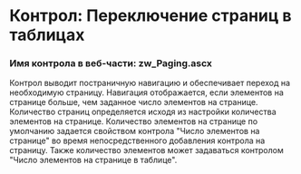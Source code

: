 ﻿---
description: 2.4.9.1
---
# Контрол: Переключение страниц в таблицах
### Имя контрола в веб-части: zw_Paging.ascx
Контрол выводит постраничную навигацию и обеспечивает переход на необходимую страницу. Навигация отображается, если элементов на странице больше, чем заданное число элементов на странице.
Количество страниц определяется исходя из настройки количества элементов на странице.
Количество элементов на странице по умолчанию  задается свойством контрола "Число элементов на странице" во время непосредственного добавления контрола на страницу. 
Также количество элементов может задаваться контролом "Число элементов на странице в таблице".
